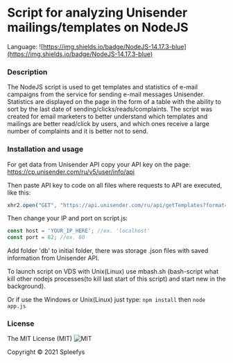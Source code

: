 # Script for analyzing Unisender mailings/templates on NodeJS
Language: ![https://img.shields.io/badge/NodeJS-14.17.3-blue](https://img.shields.io/badge/NodeJS-14.17.3-blue)

### Description
The NodeJS script is used to get templates and statistics of e-mail campaigns from the service for sending e-mail messages Unisender. Statistics are displayed on the page in the form of a table with the ability to sort by the last date of sending/clicks/reads/complaints. The script was created for email marketers to better understand which templates and mailings are better read/click by users, and which ones receive a large number of complaints and it is better not to send.

### Installation and usage
For get data from Unisender API copy your API key on the page: https://cp.unisender.com/ru/v5/user/info/api

Then paste API key to code on all files where requests to API are executed, like this:
```javascript
xhr2.open("GET", "https://api.unisender.com/ru/api/getTemplates?format=json&api_key=YOUR_API_KEY&limit=100", true);
```
Then change your IP and port on script.js:
```javascript
const host = 'YOUR_IP_HERE'; //ex. 'localhost'
const port = 82; //ex. 80
```
Add folder 'db' to initial folder, there was storage .json files with saved information from Unisender API.

To launch script on VDS with Unix(Linux) use mbash.sh (bash-script what kill other nodejs processes(to kill last start of this script) and start new in the background).

Or if use the Windows or Unix(Linux) just type: ```npm install``` then ```node app.js```

### License
The MIT License (MIT)
![MIT](https://img.shields.io/badge/license-MIT-brightgreen "MIT")

Copyright © 2021 Spleefys